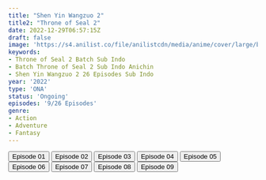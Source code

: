 ```yaml
---
title: "Shen Yin Wangzuo 2"
title2: "Throne of Seal 2"
date: 2022-12-29T06:57:15Z
draft: false
image: 'https://s4.anilist.co/file/anilistcdn/media/anime/cover/large/bx153499-NYrmV0LpPArq.png'
keywords:
- Throne of Seal 2 Batch Sub Indo
- Batch Throne of Seal 2 Sub Indo Anichin
- Shen Yin Wangzuo 2 26 Episodes Sub Indo
year: '2022'
type: 'ONA'
status: 'Ongoing'
episodes: '9/26 Episodes'
genre:
- Action
- Adventure
- Fantasy
---
```


<div class="d-g gg-5 gtc-r ai-c">
<button onclick="window.open('?arc=TbrGGMoZps_20221110/1/MP4/Kuramanime-THRSEAL_S2-01-480p-Anichin','_blank')">Episode 01</button>
<button onclick="window.open('?arc=OY4RDpJUJz_20221110/2/MP4/Kuramanime-THRSEAL_S2-02-480p-Anichin','_blank')">Episode 02</button>
<button onclick="window.open('?arc=Ihyrpt8h6C_20221117/3/MP4/Kuramanime-THRSEAL_S2-03-480p-Anichin','_blank')">Episode 03</button>
<button onclick="window.open('?arc=Ip4Bbkc37h_20221124/4/MP4/Kuramanime-THRSEAL_S2-04-480p-Anichin','_blank')">Episode 04</button>
<button onclick="window.open('?arc=oCzavPL2Ay_20221201/5/MP4/Kuramanime-THRSEAL_S2-05-480p-Anichin','_blank')">Episode 05</button>
<button onclick="window.open('?arc=z4k4GqduiP_20221208/6/MP4/Kuramanime-THRSEAL_S2-06-480p-Anichin','_blank')">Episode 06</button>
<button onclick="window.open('?arc=kWssmWHes3_20221215/7/MP4/Kuramanime-THRSEAL_S2-07-480p-Anichin','_blank')">Episode 07</button>
<button onclick="window.open('?arc=Zvyaf8aAqu_20221222/8/MP4/Kuramanime-THRSEAL_S2-08-480p-Anichin','_blank')">Episode 08</button>
<button onclick="window.open('?arc=qkgXZVD5wq_20221229/9/MP4/Kuramanime-THRSEAL_S2-09-480p-Anichin','_blank')">Episode 09</button>
</div>